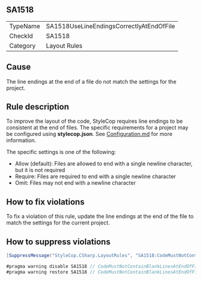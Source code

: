 ﻿## SA1518

<table>
<tr>
  <td>TypeName</td>
  <td>SA1518UseLineEndingsCorrectlyAtEndOfFile</td>
</tr>
<tr>
  <td>CheckId</td>
  <td>SA1518</td>
</tr>
<tr>
  <td>Category</td>
  <td>Layout Rules</td>
</tr>
</table>

## Cause

The line endings at the end of a file do not match the settings for the project.

## Rule description

To improve the layout of the code, StyleCop requires line endings to be consistent at the end of files. The specific
requirements for a project may be configured using **stylecop.json**. See [Configuration.md](Configuration.md) for more
information.

The specific settings is one of the following:

* Allow (default): Files are allowed to end with a single newline character, but it is not required
* Require: Files are required to end with a single newline character
* Omit: Files may not end with a newline character

## How to fix violations

To fix a violation of this rule, update the line endings at the end of the file to match the settings for the current
project.

## How to suppress violations

```csharp
[SuppressMessage("StyleCop.CSharp.LayoutRules", "SA1518:CodeMustNotContainBlankLinesAtEndOfFile", Justification = "Reviewed.")]
```

```csharp
#pragma warning disable SA1518 // CodeMustNotContainBlankLinesAtEndOfFile
#pragma warning restore SA1518 // CodeMustNotContainBlankLinesAtEndOfFile
```

